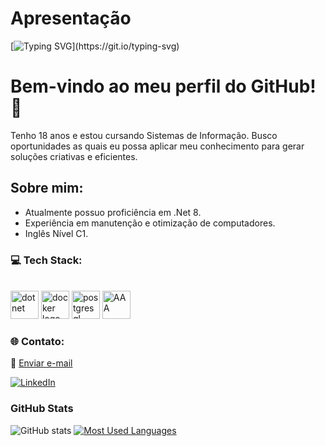 # Apresentação 
[![Typing SVG](https://readme-typing-svg.demolab.com?font=Fira+Code&weight=600&size=25&pause=1000&color=829A55&random=false&width=435&height=40&lines=Prazer,+sou+Daniel!)](https://git.io/typing-svg)



# Bem-vindo ao meu perfil do GitHub! 👋

Tenho 18 anos e estou cursando Sistemas de Informação.
Busco oportunidades as quais eu possa aplicar meu conhecimento para gerar soluções criativas e eficientes.

## Sobre mim:

- Atualmente possuo proficiência em .Net 8.
- Experiência em manutenção e otimização de computadores.
- Inglês Nível C1.

### 💻 Tech Stack:
<br>

<div align="left">
   <img src="https://media.discordapp.net/attachments/662330877753163787/1265661489679958056/free-dotnet-283005.webp?ex=66a2529d&is=66a1011d&hm=badeec5681b9915f2eec2edfec25f5a2ef76cb5b61267d319679fb5c91dfe484&=&format=webp" height="45" alt="dotnet"/>
  <img src="https://media.discordapp.net/attachments/828525818429964338/1260717143142563981/629b71eb7c5cd817694c3227.png?ex=669055d5&is=668f0455&hm=6c0091bbd02da8e00f00abb732be1bfe622824bc7745faf41f6565b53586bbb7&=&format=webp&quality=lossless&width=627&height=627" height="45" alt="docker logo"/>
  <img src="https://cdn.jsdelivr.net/gh/devicons/devicon/icons/postgresql/postgresql-original.svg" height="45" alt="postgresql logo" />
  <img src="https://cdn.jsdelivr.net/gh/devicons/devicon/icons/git/git-original.svg" height="45" alt="AAA"  />
</div>

### 🌐 Contato:
📧  <a href="mailto:danielcunha12.contato@gmail.com">Enviar e-mail</a>

[![LinkedIn](https://img.shields.io/badge/-LinkedIn-000?style=for-the-badge&logo=linkedin&logoColor=829A55&color:FFF)](https://www.linkedin.com/in/daniel-cunha-076929274/)

<h3>GitHub Stats</h3>

![GitHub stats](https://github-readme-stats-git-masterrstaa-rickstaa.vercel.app/api?username=Libryt&hide_title=true&show_icons=true&include_all_commits=false&count_private=true&line_height=25&hide=issues&bg_color=000&title_color=829A55&text_color=FFF&border_radius=8&border_color=829A55&icon_color=829A55&theme=jolly)
[![Most Used Languages](https://github-readme-stats-git-masterrstaa-rickstaa.vercel.app/api/top-langs/?username=Libryt&line_height=10&card_width=290&layout=compact&hide_title=false&count_private=true&langs_count=4&show_icons=true&title_color=829A55&hide=html,css&bg_color=000&text_color=FFF&border_radius=8&border_color=829A55&count_private=true)](https://github.com/Libryt/github-readme-stats)
<br>
